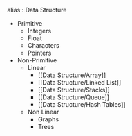 alias:: Data Structure

- Primitive
	- Integers
	- Float
	- Characters
	- Pointers
- Non-Primitive
	- Linear
		- [[Data Structure/Array]]
		- [[Data Structure/Linked List]]
		- [[Data Structure/Stacks]]
		- [[Data Structure/Queue]]
		- [[Data Structure/Hash Tables]]
	- Non Linear
		- Graphs
		- Trees
